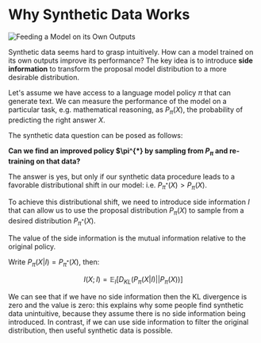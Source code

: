 # Why Synthetic Data Works

![Feeding a Model on its Own Outputs](https://upload.wikimedia.org/wikipedia/commons/7/71/Serpiente_alquimica.jpg)

Synthetic data seems hard to grasp intuitively. How can a model trained on its own outputs improve its performance? The key idea is to introduce **side information** to transform the proposal model distribution to a more desirable distribution.

Let's assume we have access to a language model policy $\pi$ that can generate text. We can measure the performance of the model on a particular task, e.g. mathematical reasoning, as $P_{\pi}\left(X\right)$, the probability of predicting the right answer $X$.

The synthetic data question can be posed as follows:

**Can we find an improved policy $\pi^{*} by sampling from $P_{\pi}$ and re-training on that data?**

The answer is yes, but only if our synthetic data procedure leads to a favorable distributional shift in our model: i.e. $P_{\pi^{*}}\left(X\right) > P_{\pi}\left(X\right)$.

To achieve this distributional shift, we need to introduce side information $I$ that can allow us to use the proposal distribution $P_{\pi}\left(X\right)$ to sample from a desired distribution $P_{\pi^{*}}\left(X\right)$.

The value of the side information is the mutual information relative to the original policy. 

Write $P_{\pi}(X|I) = P_{\pi^{*}}\left(X\right)$, then:

$$ I(X; I) = \mathbb{E}_{I}\left[D_{KL}\left(P_{\pi}(X|I)||P_{\pi}(X)\right)\right] $$

We can see that if we have no side information then the KL divergence is zero and the value is zero: this explains why some people find synthetic data unintuitive, because they assume there is no side information being introduced. In contrast, if we can use side information to filter the original distribution, then useful synthetic data is possible. 
